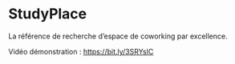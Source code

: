 # StudyPlace

La référence de recherche d’espace de coworking par excellence.

Vidéo démonstration : https://bit.ly/3SRYsIC

